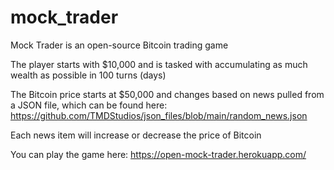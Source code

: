 # mock_trader

Mock Trader is an open-source Bitcoin trading game

The player starts with $10,000 and is tasked with accumulating as much wealth as possible in 100 turns (days)

The Bitcoin price starts at $50,000 and changes based on news pulled from a JSON file, which can be found here: https://github.com/TMDStudios/json_files/blob/main/random_news.json

Each news item will increase or decrease the price of Bitcoin

You can play the game here: https://open-mock-trader.herokuapp.com/
